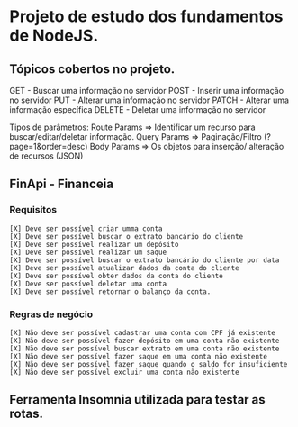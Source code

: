 # Projeto de estudo dos fundamentos de NodeJS.

## Tópicos cobertos no projeto.

GET - Buscar uma informação no servidor
POST - Inserir uma informação no servidor
PUT - Alterar uma informação no servidor
PATCH - Alterar uma informação específica
DELETE - Deletar uma informação no servidor

Tipos de parâmetros:
Route Params => Identificar um recurso para buscar/editar/deletar informação.
Query Params => Paginação/Filtro (?page=1&order=desc)
Body Params => Os objetos para inserção/ alteração de recursos (JSON)


## FinApi - Financeia

### Requisitos

    [X] Deve ser possível criar umma conta
    [X] Deve ser possível buscar o extrato bancário do cliente
    [X] Deve ser possível realizar um depósito
    [X] Deve ser possível realizar um saque
    [X] Deve ser possível buscar o extrato bancário do cliente por data
    [X] Deve ser possível atualizar dados da conta do cliente
    [X] Deve ser possível obter dados da conta do cliente
    [X] Deve ser possível deletar uma conta
    [X] Deve ser possível retornar o balanço da conta.

### Regras de negócio

    [X] Não deve ser possível cadastrar uma conta com CPF já existente
    [X] Não deve ser possível fazer depósito em uma conta não existente
    [X] Não deve ser possível buscar extrato em uma conta não existente
    [X] Não deve ser possível fazer saque em uma conta não existente
    [X] Não deve ser possível fazer saque quando o saldo for insuficiente
    [X] Não deve ser possível excluir uma conta não existente

## Ferramenta Insomnia utilizada para testar as rotas.

